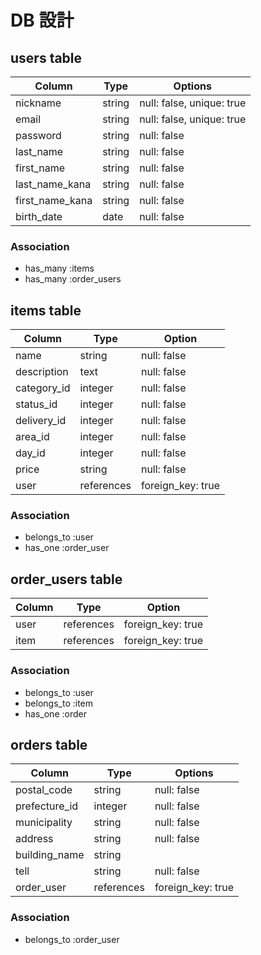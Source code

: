 # DB 設計

## users table

| Column            | Type       | Options                   |
|-------------------|------------|---------------------------|
| nickname          | string     | null: false, unique: true |
| email             | string     | null: false, unique: true |
| password          | string     | null: false               |
| last_name         | string     | null: false               |
| first_name        | string     | null: false               |
| last_name_kana    | string     | null: false               |
| first_name_kana   | string     | null: false               |
| birth_date        | date       | null: false               |

### Association

- has_many :items
- has_many :order_users



## items table

| Column              | Type        | Option            |
|---------------------|-------------|-------------------|
| name                | string      | null: false       |
| description         | text        | null: false       |
| category_id         | integer     | null: false       |
| status_id           | integer     | null: false       |
| delivery_id         | integer     | null: false       |
| area_id             | integer     | null: false       |
| day_id              | integer     | null: false       |
| price               | string      | null: false       |
| user                | references  | foreign_key: true |

### Association

- belongs_to :user
- has_one :order_user



## order_users table

| Column  | Type      | Option            |
|-------- |-----------|-------------------|
| user    |references | foreign_key: true |
| item    |references | foreign_key: true |

### Association

- belongs_to :user
- belongs_to :item
- has_one :order



## orders table

| Column             | Type        | Options           |
|--------------------|-------------|-------------------|
| postal_code        | string      | null: false       |
| prefecture_id      | integer     | null: false       |
| municipality       | string      | null: false       |
| address            | string      | null: false       |
| building_name      | string      |                   |
| tell               | string      | null: false       |
| order_user         | references  | foreign_key: true |

### Association

- belongs_to :order_user